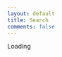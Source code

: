 ```yaml
---
layout: default
title: Search
comments: false
---
```


<div id="cse" style="width: 100%;">Loading</div>
<script src="//www.google.com/jsapi" type="text/javascript"></script>
<script type="text/javascript">
  google.load('search', '1', {language : 'en', style : google.loader.themes.MINIMALIST});
  google.setOnLoadCallback(function() {
    var customSearchControl = new google.search.CustomSearchControl(
      '002684591719688774627:gizrf8nucio');

    customSearchControl.setResultSetSize(google.search.Search.FILTERED_CSE_RESULTSET);
    customSearchControl.draw('cse');
  }, true);
</script>
